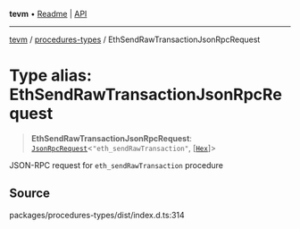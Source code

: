 **tevm** • [Readme](../../README.md) \| [API](../../modules.md)

***

[tevm](../../README.md) / [procedures-types](../README.md) / EthSendRawTransactionJsonRpcRequest

# Type alias: EthSendRawTransactionJsonRpcRequest

> **EthSendRawTransactionJsonRpcRequest**: [`JsonRpcRequest`](../../index/type-aliases/JsonRpcRequest.md)\<`"eth_sendRawTransaction"`, [[`Hex`](../../index/type-aliases/Hex.md)]\>

JSON-RPC request for `eth_sendRawTransaction` procedure

## Source

packages/procedures-types/dist/index.d.ts:314
